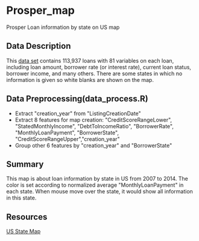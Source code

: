 # Prosper_map
Prosper Loan information by state on US map

## Data Description
This [data set](https://www.google.com/url?q=https://s3.amazonaws.com/udacity-hosted-downloads/ud651/prosperLoanData.csv&sa=D&ust=1515625719599000&usg=AFQjCNFd5rpaQYCYl9W6Ki58Obg5iTI03w) contains 113,937 loans with 81 variables on each loan, including loan amount, borrower rate (or interest rate), current loan status, borrower income, and many others.
There are some states in which no information is given so white blanks are shown on the map.

## Data Preprocessing(data_process.R)
- Extract "creation_year" from "ListingCreationDate"
- Extract 8 features for map creation: "CreditScoreRangeLower", "StatedMonthlyIncome", "DebtToIncomeRatio", "BorrowerRate", "MonthlyLoanPayment", "BorrowerState", "CreditScoreRangeUpper","creation_year"  
- Group other 6 features by "creation_year" and "BorrowerState"

## Summary
This map is about loan information by state in US from 2007 to 2014. The color is set according to normalized  average "MonthlyLoanPayment" in each state. When mouse move over the state, it would show all information in this state.

## Resources
[US State Map](https://gist.github.com/NPashaP/a74faf20b492ad377312)
